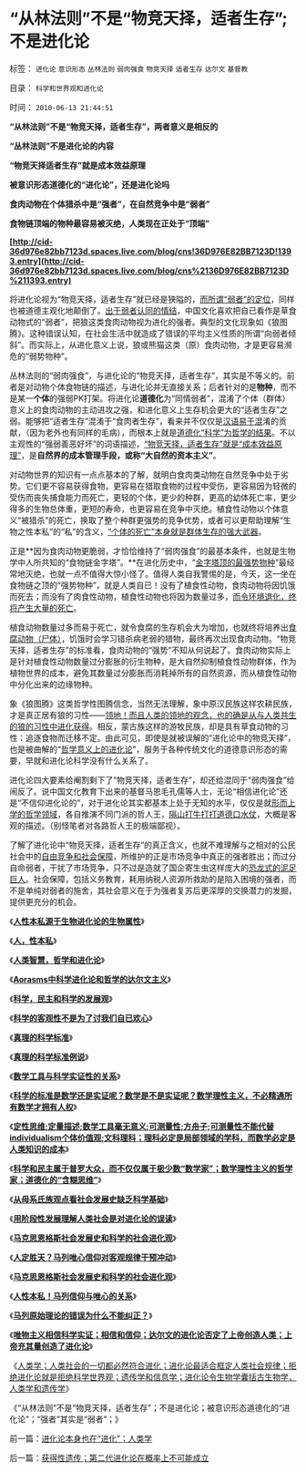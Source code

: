# “从林法则”不是“物竞天择，适者生存”;不是进化论

标签： `进化论` `意识形态` `丛林法则` `弱肉强食` `物竞天择` `适者生存` `达尔文` `基督教` 

目录： `科学和世界观和进化论`

时间： `2010-06-13 21:44:51`

**“从林法则”不是“物竞天择，适者生存”，两者意义是相反的**

**“丛林法则”不是进化论的内容**

**“物竞天择适者生存”就是成本效益原理**

**被意识形态道德化的“进化论”，还是进化论吗**

**食肉动物在个体猎杀中是“强者”，在自然竞争中是“弱者”**

**食物链顶端的物种最容易被灭绝，人类现在正处于“顶端”**

**[http://cid-36d976e82bb7123d.spaces.live.com/blog/cns!36D976E82BB7123D!1393.entry](http://cid-36d976e82bb7123d.spaces.live.com/blog/cns%2136D976E82BB7123D%211393.entry)**

将进化论视为“物竞天择，适者生存”就已经是狭隘的，[而所谓“弱者”的定位](http://darthvad.blog.sohu.com/130601258.html)，同样也被道德主观化地颠倒了。[出于弱者认同的情结](../../../2010/1/18/恐龙灭绝不是迷；“同情弱者”不道德.md)，中国文化喜欢把自已看作是草食动物式的“弱者”，把狼这类食肉动物视为进化的强者。典型的文化现象如《狼图腾》。这种错误认知，在社会生活中就造成了错误的平均主义性质的所谓“向弱者倾斜”。而实际上，从进化意义上说，狼或熊猫这类（原）食肉动物，才是更容易濒危的“弱势物种”。

丛林法则的“弱肉强食”，与进化论的“物竞天择，适者生存”，其实是不等义的。前者是对动物个体食物链的描述，与进化论并无直接关系；后者针对的是**物种**，而不是某一**个体**的强弱PK打架。将进化论**道德化**为“同情弱者”，混淆了个体（群体）意义上的食肉动物的主动进攻之强，和进化意义上生存机会更大的“适者生存”之弱。能够把“适者生存”混淆于“食肉者生存”，看来并不仅仅是[汉语易于混](../../../2009/5/25/走出汉文化“公说公有理”的语言泥潭.md)淆的贡献，（因为老外也有同样的毛病），而根本上就是[道德化“科学”为哲学的结果](../../../2010/2/12/哲学是“岂有此理”的学问.md)。不以主观性的“强弱善恶好坏”的词语描述，[“物竞天择，适者生存”就是“成本效益原理”](../../../2010/1/15/进化论本质规律就是成本效益定律.md)，是**自然界的成本管理手段，或称“大自然的资本主义”**。

对动物世界的知识有一点点基本的了解，就明白食肉类动物在自然竞争中处于劣势。它们更不容易获得食物，更容易在猎取食物的过程中受伤，更容易因为轻微的受伤而丧失捕食能力而死亡，更轻的个体，更少的种群，更高的幼体死亡率，更少得多的生物总体重，更短的寿命，也更容易在竞争中灭绝。植食性动物以个体意义“被猎杀”的死亡，换取了整个种群更强势的竞争优势，或者可以更帮助理解“生物之性本私”的“私”的含义，[“个体的死亡”本身就是群体生存的强大武器](../../../2009/4/20/人性本私来源于生物进化论的生物属性.md)。

正是**因为食肉动物更脆弱，才恰恰维持了“弱肉强食”的最基本条件，也就是生物学中人所共知的“食物链金字塔”。**在进化历史中，“[金字塔顶的最强势物种](../../../2009/9/27/爱国不用吹牛，反省不是自虐，知耻者方是勇.md)”最经常地灭绝，也就一点不值得大惊小怪了。值得人类自我警惕的是，今天，这一坐在食物链之顶的“强势物种”，就是人类自已！没有了植食性动物，食肉动物将因饥饿而死去；而没有了肉食性动物，植食性动物也将因为数量过多，[而令环境退化，终将产生大量的死亡](../../../2009/9/16/亵渎自然母亲的“发展就是硬道理”.md)。

植食动物数量过多而易于死亡，就令食腐的生存机会大为增加，也就终将培养出[食腐动物（尸体）](../../../2009/5/31/西方列强帝国主义国家不够“哥们人道”的食腐本性.md)，饥饿时会学习错杀病老弱的猎物，最终再次出现食肉动物。“物竞天择，适者生存”的标准看，食肉动物的“强势”不知从何说起了。食肉动物实际上是针对植食性动物数量过分膨胀的衍生物种，是大自然抑制植食性动物群体，作为植物世界的成本，避免其数量过分膨胀而消耗掉所有的自然资源，而从植食性动物中分化出来的边缘物种。

象《狼图腾》这类哲学性图腾信念，当然无法理解，象中原汉民族这样农耕民族，才是真正居有狼的习性——[领地！而且人类的领地的观念，也的确是从与人类共生的狼的习性中进化获得](../../../2009/4/20/人性本私来源于生物进化论的生物属性.md)。相反，蒙古族这样的游牧民族，却是具有草食动物的习性：追逐食物而迁移不定。由此可见，即使是就被误解的“进化论中的物竞天择”，也是被曲解的“[哲学意义上的进化论](../../../2009/11/9/生物学，进化论，基督教和马克思主义.md)”，服务于各种传统文化的道德意识形态的需要，早就和进化论科学没有什么关系了。

进化论四大要素给阉割剩下了“物竞天择，适者生存”，却还给混同于“弱肉强食”给闹反了。说中国文化教育下出来的基督马恩毛孔儒等人士，无论“相信进化论”还是“不信仰进化论的”，对于进化论其实都基本上处于无知的水平，仅仅是就[形而上学的哲学领域](../../../2010/3/13/科学作为哲学使用就不再是科学.md)，各自推演不同门派的哲人王，[隔山打牛打打道德口水仗](../../../2009/1/28/笑谈中国道德口水仗之左中右派.md)，大概是客观的描述。（别怪笔者对各路哲人王的极端鄙视）。

了解了进化论中“物竞天择，适者生存”的真正含义，也就不难理解与之相对的公民社会中的[自由竞争和社会保障](../../../2009/2/7/人权经济学：弱者？只有强者才值得同情!.md)，所维护的正是市场竞争中真正的强者胜出；而过分自命弱者，干扰了市场竞争，只不过是造就了国企寄生虫这样庞大的[恐龙式的泥足巨人](../../../2009/7/22/泥足巨人的垄断是否需要反垄断.md)。社会保障，包括义务教育，耗用纳税人资源所救助的是陷入困境的强者，而不是单纯对弱者的施舍，其社会意义在于为强者复苏后更深厚的交换潜力的发掘，提供更充分的机会。

《[**人性本私源于生物进化论的生物属性**](../../../2009/4/20/人性本私来源于生物进化论的生物属性.md)》

《[**人，性本私**](../../../2009/4/21/人，性本私.md)》

《[**人类智慧，哲学和进化论**](../../../2009/4/23/哲学，唯心主义和进化论.md)》

《[**Aorasms中科学进化论和哲学的达尔文主义**](../../../2009/4/24/科学进化论和达尔文主义.md)》

《[**科学，民主和科学的发展观**](../../../2009/4/25/科学，民主和科学的发展观.md)》

《[**科学的客观性不是为了讨我们自已欢心**](../../../2009/5/8/科学的客观性不是为了讨我们欢心.md)》

《[**真理的科学标准**](../../../2009/5/6/真理的科学的标准.md)》

《[**真理的科学标准例说**](../../../2009/5/9/真理的科学标准例说.md)》

《[**数学工具与科学实证性的关系**](../../../2009/5/10/数学工具与科学实证性的关系.md)》

《[**科学的标准是数学还是实证呢？数学是不是实证呢？数学理性主义，不必精通所有数学才拥有人权**](../../../2010/6/12/科学的标准是数学还是实证呢？.md)》

《[**定性思维;定量描述;数学工具毫无意义;可测量性;方舟子;可测量性不能代替individualism个体价值观;文科理科；理科必定是局部领域的学科，而数学必定是人类知识的成本**](../../../2010/6/12/数学是文科理科的分界；数学是科学的成本.md)》

《[**科学和民主属于普罗大众，而不仅仅属于极少数“数学家”；数学理性主义的哲学家；道德化的“含糊思维”**](../../../2010/6/12/科学和民主属于普罗大众而非仅是“数学家”.md)》

《[**从母系氏族观点看社会发展史缺乏科学基础**](../../../2009/4/27/从母系氏族观点看社会发展史缺乏科学根据.md)》

《[**用阶段性发展理解人类社会是对进化论的误读**](../../../2009/4/28/用阶段性社会发展史理解人类社会是误读社会进化.md)》

《[**马克思恩格斯社会发展史和科学的社会进化观**](../../../2009/4/29/社会发展史观和科学的社会进化论.md)》

《[**人定胜天？马列唯心信仰对客观规律干预冲动**](../../../2009/5/1/人定胜天？马列唯心信仰对客观规律干预冲动.md)》

《[**马克思恩格斯社会发展史和科学的社会进化观**](../../../2009/4/29/社会发展史观和科学的社会进化论.md)》

《[**人性本私！马列信仰与唯心的关系**](../../../2009/5/9/人性本私！马列信仰和唯心主义的关系.md)》

《[**马列原始理论的错误为什么不能纠正？**](../../../2009/5/9/马列原始理论的错误为什么150年不得纠正？.md)》

《[**唯物主义相信科学实证；相信和信仰；达尔文的进化论否定了上帝创造人类；上帝充其量创造了进化论**](../../../2010/6/13/唯物者信仰的不是科学.md)》

《[人类学；人类社会的一切都必然符合进化；进化论最适合框定人类社会规律；拒绝进化论就是拒绝科学世界观；遗传学和信息学；进化论令生物学囊括古生物学，人类学和遗传学](../../../2010/6/13/进化论本身也在“进化”；人类学.md)》

《“从林法则”不是“物竞天择，适者生存”；不是进化论；被意识形态道德化的“进化论”；“强者”其实是“弱者”；》



前一篇：[进化论本身也在“进化”；人类学](../../../2010/6/13/进化论本身也在“进化”；人类学.md)

后一篇：[获得性遗传；第二代进化论在概率上不可能成立](../../../2010/6/14/获得性遗传；第二代进化论在概率上不可能成立.md)